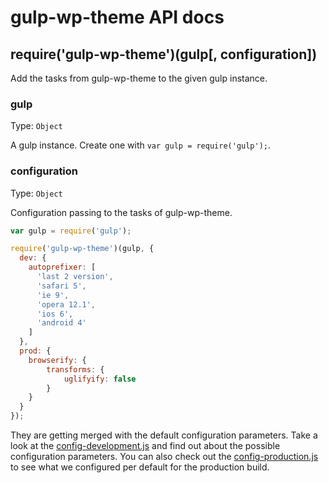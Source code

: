 # gulp-wp-theme API docs

## require('gulp-wp-theme')(gulp[, configuration])
Add the tasks from gulp-wp-theme to the given gulp instance.

### gulp
Type: `Object`

A gulp instance. Create one with `var gulp = require('gulp');`.

### configuration
Type: `Object`

Configuration passing to the tasks of gulp-wp-theme.

```js
var gulp = require('gulp');

require('gulp-wp-theme')(gulp, {
  dev: {
    autoprefixer: [
      'last 2 version',
      'safari 5',
      'ie 9',
      'opera 12.1',
      'ios 6',
      'android 4'
    ]
  },
  prod: {
  	browserify: {
  		transforms: {
  			uglifyify: false
  		}
  	}
  }
});
```

They are getting merged with the default configuration parameters. Take a look at the [config-development.js](https://github.com/whatwedo/gulp-wp-theme/blob/master/gulp/config-development.js) and find out about the possible configuration parameters. You can also check out the [config-production.js](https://github.com/whatwedo/gulp-wp-theme/blob/master/gulp/config-production.js) to see what we configured per default for the production build.

